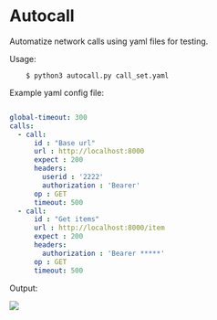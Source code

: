 # Autocall

Automatize network calls using yaml files for testing.

Usage:

```cli
    $ python3 autocall.py call_set.yaml
``````

Example yaml config file:

```yaml

global-timeout: 300
calls:
  - call:
      id : "Base url"
      url : http://localhost:8000
      expect : 200
      headers: 
        userid : '2222'
        authorization : 'Bearer'
      op : GET
      timeout: 500
  - call:
      id : "Get items"
      url : http://localhost:8000/item
      expect : 200
      headers: 
        authorization : 'Bearer *****'
      op : GET
      timeout: 500

```

Output:

![](docs/output.png)